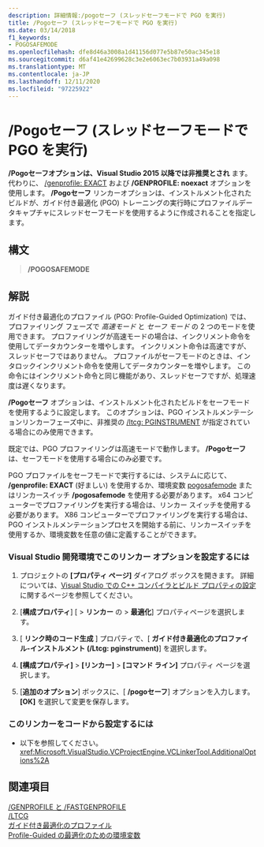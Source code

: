 ```yaml
---
description: 詳細情報:/pogoセーフ (スレッドセーフモードで PGO を実行)
title: /Pogoセーフ (スレッドセーフモードで PGO を実行)
ms.date: 03/14/2018
f1_keywords:
- POGOSAFEMODE
ms.openlocfilehash: dfe8d46a3008a1d41156d077e5b87e50ac345e18
ms.sourcegitcommit: d6af41e42699628c3e2e6063ec7b03931a49a098
ms.translationtype: MT
ms.contentlocale: ja-JP
ms.lasthandoff: 12/11/2020
ms.locfileid: "97225922"
---
```

# <a name="pogosafemode-run-pgo-in-thread-safe-mode"></a>/Pogoセーフ (スレッドセーフモードで PGO を実行)

**/Pogoセーフオプションは、Visual Studio 2015 以降では非推奨とされ** ます。 代わりに、 [/genprofile: EXACT](genprofile-fastgenprofile-generate-profiling-instrumented-build.md) および **/GENPROFILE: noexact** オプションを使用します。 **/Pogoセーフ** リンカーオプションは、インストルメント化されたビルドが、ガイド付き最適化 (PGO) トレーニングの実行時にプロファイルデータキャプチャにスレッドセーフモードを使用するように作成されることを指定します。

## <a name="syntax"></a>構文

> **/POGOSAFEMODE**

## <a name="remarks"></a>解説

ガイド付き最適化のプロファイル (PGO: Profile-Guided Optimization) では、プロファイリング フェーズで *高速モード* と *セーフ モード* の 2 つのモードを使用できます。 プロファイリングが高速モードの場合は、インクリメント命令を使用してデータカウンターを増やします。 インクリメント命令は高速ですが、スレッドセーフではありません。 プロファイルがセーフモードのときは、インタロックインクリメント命令を使用してデータカウンターを増やします。 この命令にはインクリメント命令と同じ機能があり、スレッドセーフですが、処理速度は遅くなります。

**/Pogoセーフ** オプションは、インストルメント化されたビルドをセーフモードを使用するように設定します。 このオプションは、PGO インストルメンテーションリンカーフェーズ中に、非推奨の [/ltcg: PGINSTRUMENT](ltcg-link-time-code-generation.md) が指定されている場合にのみ使用できます。

既定では、PGO プロファイリングは高速モードで動作します。 **/Pogoセーフ** は、セーフモードを使用する場合にのみ必要です。

PGO プロファイルをセーフモードで実行するには、システムに応じて、 **/genprofile: EXACT** (好ましい) を使用するか、環境変数 [pogosafemode](../environment-variables-for-profile-guided-optimizations.md) またはリンカースイッチ **/pogosafemode** を使用する必要があります。 x64 コンピューターでプロファイリングを実行する場合は、リンカー スイッチを使用する必要があります。 X86 コンピューターでプロファイリングを実行する場合は、PGO インストルメンテーションプロセスを開始する前に、リンカースイッチを使用するか、環境変数を任意の値に定義することができます。

### <a name="to-set-this-linker-option-in-the-visual-studio-development-environment"></a>Visual Studio 開発環境でこのリンカー オプションを設定するには

1. プロジェクトの **[プロパティ ページ]** ダイアログ ボックスを開きます。 詳細については、[Visual Studio での C++ コンパイラとビルド プロパティの設定](../working-with-project-properties.md)に関するページを参照してください。

1. [**構成プロパティ**] [  >  **リンカー** の  >  **最適化**] プロパティページを選択します。

1. [ **リンク時のコード生成** ] プロパティで、[ **ガイド付き最適化のプロファイル-インストルメント (/Ltcg: pginstrument)**] を選択します。

1. **[構成プロパティ]**  >  **[リンカー]**  >  **[コマンド ライン]** プロパティ ページを選択します。

1. [**追加のオプション**] ボックスに、[ **/pogoセーフ**] オプションを入力します。 **[OK]** を選択して変更を保存します。

### <a name="to-set-this-linker-option-programmatically"></a>このリンカーをコードから設定するには

- 以下を参照してください。<xref:Microsoft.VisualStudio.VCProjectEngine.VCLinkerTool.AdditionalOptions%2A>

## <a name="see-also"></a>関連項目

[/GENPROFILE と /FASTGENPROFILE](genprofile-fastgenprofile-generate-profiling-instrumented-build.md)<br/>
[/LTCG](ltcg-link-time-code-generation.md)<br/>
[ガイド付き最適化のプロファイル](../profile-guided-optimizations.md)<br/>
[Profile-Guided の最適化のための環境変数](../environment-variables-for-profile-guided-optimizations.md)<br/>
